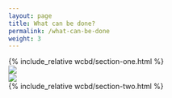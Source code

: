 ```yaml
---
layout: page
title: What can be done?
permalink: /what-can-be-done
weight: 3
---
```

<div class="section one">
<div class="content">
{% include_relative wcbd/section-one.html %}
</div>
<div class="image">
<img src="https://via.placeholder.com/460x450"  />
</div>
</div>

<div class="section two">
<div class="image">
<img src="https://via.placeholder.com/460x450"  />
</div>
<div class="content">
{% include_relative wcbd/section-two.html %}
</div>
</div>
